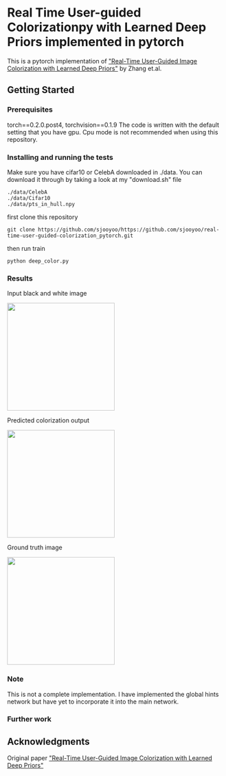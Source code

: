 # Real Time User-guided Colorizationpy with Learned Deep Priors implemented in pytorch

This is a pytorch implementation of ["Real-Time User-Guided Image Colorization with Learned Deep Priors"](https://arxiv.org/abs/1705.02999) by Zhang et.al.

## Getting Started

### Prerequisites

torch==0.2.0.post4, torchvision==0.1.9
The code is written with the default setting that you have gpu. Cpu mode is not recommended when using this repository.

### Installing and running the tests

Make sure you have cifar10 or CelebA downloaded in ./data.
You can download it through by taking a look at my "download.sh" file
```
./data/CelebA
./data/Cifar10
./data/pts_in_hull.npy
```

first clone this repository

```
git clone https://github.com/sjooyoo/https://github.com/sjooyoo/real-time-user-guided-colorization_pytorch.git
```
then run train

```
python deep_color.py
```

### Results

Input black and white image

<img src="https://user-images.githubusercontent.com/32257532/34475069-350aaf80-efcb-11e7-8a79-d77a593273be.png" width="250">

Predicted colorization output

<img src="https://user-images.githubusercontent.com/32257532/34475079-686cd448-efcb-11e7-95a5-7deb44c06148.png" width="250">

Ground truth image

<img src="https://user-images.githubusercontent.com/32257532/34475088-914b697e-efcb-11e7-8580-2e624af9842e.png" width="250">


### Note
This is not a complete implementation. I have implemented the global hints network but have yet to incorporate it into the main network.


### Further work


## Acknowledgments
Original paper ["Real-Time User-Guided Image Colorization with Learned Deep Priors"](https://arxiv.org/abs/1705.02999)
